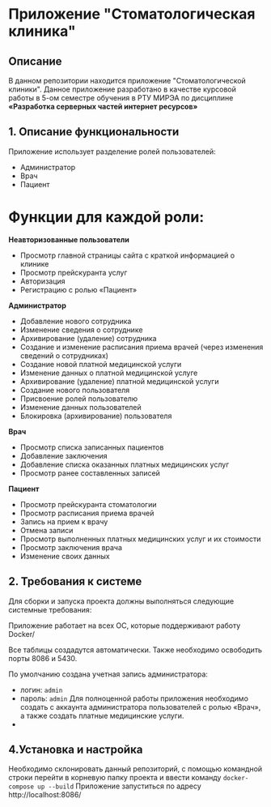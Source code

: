 # Приложение "Стоматологическая клиника"


## Описание
В данном репозитории находится приложение "Стоматологической клиники". Данное приложение разработано в качестве курсовой работы в 5-ом семестре обучения в РТУ МИРЭА по дисциплине **«Разработка серверных частей интернет ресурсов»**
##  1. Описание функциональности

Приложение использует разделение ролей пользователей:
- Администратор
- Врач
- Пациент

# Функции для каждой роли:

**Неавторизованные пользователи**
- Просмотр главной страницы сайта с краткой информацией о клинике
- Просмотр прейскуранта услуг
- Авторизация
- Регистрацию с ролью «Пациент»

**Администратор**
- Добавление нового сотрудника
- Изменение сведения о сотруднике
- Архивирование (удаление) сотрудника
- Создание и изменение расписания приема врачей (через изменения сведений о сотрудниках)
- Создание новой платной медицинской услуги
- Изменение данных о платной медицинской услуге
- Архивирование (удаление) платной медицинской услуги
- Создание нового пользователя
- Присвоение ролей пользователю
- Изменение данных пользователей
- Блокировка (архивирование) пользователя

**Врач**
- Просмотр списка записанных пациентов
- Добавление заключения
- Добавление списка оказанных платных медицинских услуг
- Просмотр ранее составленных записей

**Пациент**
- Просмотр прейскуранта стоматологии
- Просмотр расписания приема врачей
- Запись на прием к врачу
- Отмена записи
- Просмотр выполненных платных медицинских услуг и их стоимости
- Просмотр заключения врача
- Изменение своих данных

##  2. Требования к системе

Для сборки и запуска проекта должны выполняться следующие системные требования:

Приложение работает на всех ОС, которые поддерживают работу Docker/

Все таблицы создадутся автоматически.
Также необходимо освободить порты 8086 и 5430.

По умолчанию создана учетная запись администратора:
- логин: `admin`
- пароль: `admin`
Для полноценной работы приложения необходимо создать с аккаунта
администратора пользователей с ролью «Врач», а также создать платные
медицинские услуги.
- 
## 4.Установка и настройка

Необходимо склонировать данный репозиторий, с помощью командной строки перейти в корневую папку проекта и ввести команду `docker-compose up --build`
Приложение запуститься по адресу http://localhost:8086/
